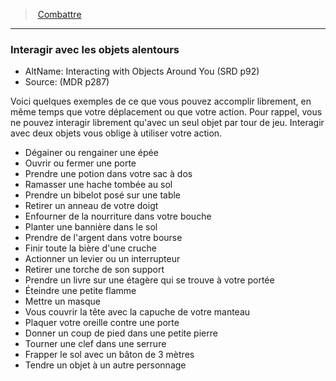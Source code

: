 ﻿---
!GenericItem
Name: Interagir avec les objets alentours
AltName: Interacting with Objects Around You (SRD p92)
Source: (MDR p287)
Id: combat_hd.md#interagir-avec-les-objets-alentours
ParentLink: combat_hd.md#combattre
ParentName: Combattre
NameLevel: 3
Attributes:
  Name: Interagir avec les objets alentours
  Markdown: >+
    ### <!--Name-->Interagir avec les objets alentours<!--/Name-->


    - AltName: <!--AltName-->Interacting with Objects Around You (SRD p92)<!--/AltName-->

    - Source: <!--Source-->(MDR p287)<!--/Source-->


    Voici quelques exemples de ce que vous pouvez accomplir librement, en même temps que votre déplacement ou que votre action. Pour rappel, vous ne pouvez interagir librement qu'avec un seul objet par tour de jeu. Interagir avec deux objets vous oblige à utiliser votre action.


    * Dégainer ou rengainer une épée

    * Ouvrir ou fermer une porte

    * Prendre une potion dans votre sac à dos

    * Ramasser une hache tombée au sol

    * Prendre un bibelot posé sur une table

    * Retirer un anneau de votre doigt

    * Enfourner de la nourriture dans votre bouche

    * Planter une bannière dans le sol

    * Prendre de l'argent dans votre bourse

    * Finir toute la bière d'une cruche

    * Actionner un levier ou un interrupteur

    * Retirer une torche de son support

    * Prendre un livre sur une étagère qui se trouve à votre portée

    * Éteindre une petite flamme

    * Mettre un masque

    * Vous couvrir la tête avec la capuche de votre manteau

    * Plaquer votre oreille contre une porte

    * Donner un coup de pied dans une petite pierre

    * Tourner une clef dans une serrure

    * Frapper le sol avec un bâton de 3 mètres

    * Tendre un objet à un autre personnage

  AltName: Interacting with Objects Around You (SRD p92)
  Source: (MDR p287)
AttributesDictionary: >+
  Name: Interagir avec les objets alentours

  Markdown: >+

    ### <!--Name-->Interagir avec les objets alentours<!--/Name-->





    - AltName: <!--AltName-->Interacting with Objects Around You (SRD p92)<!--/AltName-->



    - Source: <!--Source-->(MDR p287)<!--/Source-->





    Voici quelques exemples de ce que vous pouvez accomplir librement, en même temps que votre déplacement ou que votre action. Pour rappel, vous ne pouvez interagir librement qu'avec un seul objet par tour de jeu. Interagir avec deux objets vous oblige à utiliser votre action.





    * Dégainer ou rengainer une épée



    * Ouvrir ou fermer une porte



    * Prendre une potion dans votre sac à dos



    * Ramasser une hache tombée au sol



    * Prendre un bibelot posé sur une table



    * Retirer un anneau de votre doigt



    * Enfourner de la nourriture dans votre bouche



    * Planter une bannière dans le sol



    * Prendre de l'argent dans votre bourse



    * Finir toute la bière d'une cruche



    * Actionner un levier ou un interrupteur



    * Retirer une torche de son support



    * Prendre un livre sur une étagère qui se trouve à votre portée



    * Éteindre une petite flamme



    * Mettre un masque



    * Vous couvrir la tête avec la capuche de votre manteau



    * Plaquer votre oreille contre une porte



    * Donner un coup de pied dans une petite pierre



    * Tourner une clef dans une serrure



    * Frapper le sol avec un bâton de 3 mètres



    * Tendre un objet à un autre personnage



  AltName: Interacting with Objects Around You (SRD p92)

  Source: (MDR p287)

---
> [Combattre](hd_combat.md)

---

### Interagir avec les objets alentours

- AltName: Interacting with Objects Around You (SRD p92)
- Source: (MDR p287)

Voici quelques exemples de ce que vous pouvez accomplir librement, en même temps que votre déplacement ou que votre action. Pour rappel, vous ne pouvez interagir librement qu'avec un seul objet par tour de jeu. Interagir avec deux objets vous oblige à utiliser votre action.

* Dégainer ou rengainer une épée
* Ouvrir ou fermer une porte
* Prendre une potion dans votre sac à dos
* Ramasser une hache tombée au sol
* Prendre un bibelot posé sur une table
* Retirer un anneau de votre doigt
* Enfourner de la nourriture dans votre bouche
* Planter une bannière dans le sol
* Prendre de l'argent dans votre bourse
* Finir toute la bière d'une cruche
* Actionner un levier ou un interrupteur
* Retirer une torche de son support
* Prendre un livre sur une étagère qui se trouve à votre portée
* Éteindre une petite flamme
* Mettre un masque
* Vous couvrir la tête avec la capuche de votre manteau
* Plaquer votre oreille contre une porte
* Donner un coup de pied dans une petite pierre
* Tourner une clef dans une serrure
* Frapper le sol avec un bâton de 3 mètres
* Tendre un objet à un autre personnage

